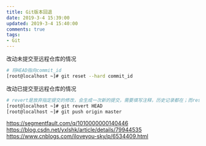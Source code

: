 ```yaml
---
title: Git版本回退
date: 2019-3-4 15:39:00
updated: 2019-3-4 15:40:00
comments: true
tags:
- Git
---
```


改动未提交至远程仓库的情况

``` bash
# 将HEAD指向commit_id
[root@localhost ~]# git reset --hard commit_id
```

改动已提交至远程仓库的情况

``` bash
# revert是放弃指定提交的修改，会生成一次新的提交，需要填写注释，历史记录都在；而reset是指将HEAD指针指到指定提交;
[root@localhost ~]# git revert HEAD
[root@localhost ~]# git push origin master
```

<!--more-->

https://segmentfault.com/q/1010000000140446
https://blog.csdn.net/yxlshk/article/details/79944535
https://www.cnblogs.com/iloveyou-sky/p/6534409.html
